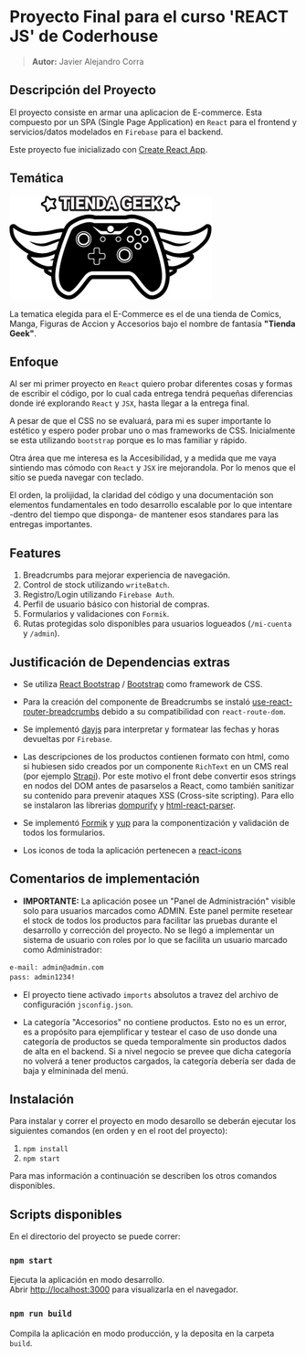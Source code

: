 # Proyecto Final para el curso 'REACT JS' de Coderhouse

> **Autor:** Javier Alejandro Corra

## Descripción del Proyecto

El proyecto consiste en armar una aplicacion de E-commerce.
Esta compuesto por un SPA (Single Page Application) en `React` para el frontend y servicios/datos modelados en `Firebase` para el backend.

Este proyecto fue inicializado con [Create React App](https://github.com/facebook/create-react-app).

## Temática

![Tienda Geek](src/assets/images/logo-tienda-geek.jpg)

La tematica elegida para el E-Commerce es el de una tienda de Comics, Manga, Figuras de Accion y Accesorios bajo el nombre de fantasía **"Tienda Geek"**.

## Enfoque

Al ser mi primer proyecto en `React` quiero probar diferentes cosas y formas de escribir el código, por lo cual cada entrega tendrá pequeñas diferencias donde iré explorando `React` y `JSX`, hasta llegar a la entrega final.

A pesar de que el CSS no se evaluará, para mi es super importante lo estético y espero poder probar uno o mas frameworks de CSS. Inicialmente se esta utilizando `bootstrap` porque es lo mas familiar y rápido.

Otra área que me interesa es la Accesibilidad, y a medida que me vaya sintiendo mas cómodo con `React` y `JSX` ire mejorandola. Por lo menos que el sitio se pueda navegar con teclado.

El orden, la prolijidad, la claridad del código y una documentación son elementos fundamentales en todo desarrollo escalable por lo que intentare -dentro del tiempo que disponga- de mantener esos standares para las entregas importantes.

## Features

1. Breadcrumbs para mejorar experiencia de navegación.
2. Control de stock utilizando `writeBatch`.
3. Registro/Login utilizando `Firebase Auth`.
4. Perfil de usuario básico con historial de compras.
5. Formularios y validaciones con `Formik`.
6. Rutas protegidas solo disponibles para usuarios logueados (`/mi-cuenta` y `/admin`).

## Justificación de Dependencias extras

* Se utiliza [React Bootstrap](https://react-bootstrap.github.io/) / [Bootstrap](https://getbootstrap.com/) como framework de CSS.

* Para la creación del componente de Breadcrumbs se instaló [use-react-router-breadcrumbs](https://github.com/icd2k3/use-react-router-breadcrumbs) debido a su compatibilidad con `react-route-dom`.

* Se implementó [dayjs](https://day.js.org/) para interpretar y formatear las fechas y horas devueltas por `Firebase`.

* Las descripciones de los productos contienen formato con html, como si hubiesen sido creados por un componente `RichText` en un CMS real (por ejemplo [Strapi](https://strapi.io/)). Por este motivo el front debe convertir esos strings en nodos del DOM antes de pasarselos a React, como también sanitizar su contenido para prevenir ataques XSS (Cross-site scripting). Para ello se instalaron las librerias [dompurify](https://www.npmjs.com/package/dompurify) y [html-react-parser](https://www.npmjs.com/package/html-react-parser).

* Se implementó [Formik](https://formik.org/) y [yup](https://github.com/jquense/yup) para la componentización y validación de todos los formularios.

* Los iconos de toda la aplicación pertenecen a [react-icons](https://react-icons.github.io/react-icons/)

## Comentarios de implementación

* __IMPORTANTE:__ La aplicación posee un "Panel de Administración" visible solo para usuarios marcados como ADMIN.
Este panel permite resetear el stock de todos los productos para facilitar las pruebas durante el desarrollo y corrección del proyecto. No se llegó a implementar un sistema de usuario con roles por lo que se facilita un usuario marcado como Administrador:
```txt
e-mail: admin@admin.com
pass: admin1234!
```

* El proyecto tiene activado `imports` absolutos a travez del archivo de configuración `jsconfig.json`.

* La categoría "Accesorios" no contiene productos. Esto no es un error, es a propósito para ejemplificar y testear el caso de uso donde una categoría de productos se queda temporalmente sin productos dados de alta en el backend. Si a nivel negocio se prevee que dicha categoría no volverá a tener productos cargados, la categoría debería ser dada de baja y elmininada del menú.



## Instalación

Para instalar y correr el proyecto en modo desarollo se deberán ejecutar los siguientes comandos (en orden y en el root del proyecto):

1. `npm install`
2. `npm start`

Para mas información a continuación se describen los otros comandos disponibles.

## Scripts disponibles

En el directorio del proyecto se puede correr:

### `npm start`

Ejecuta la aplicación en modo desarrollo.\
Abrir [http://localhost:3000](http://localhost:3000) para visualizarla en el navegador.


### `npm run build`

Compila la aplicación en modo producción, y la deposita en la carpeta `build`.
